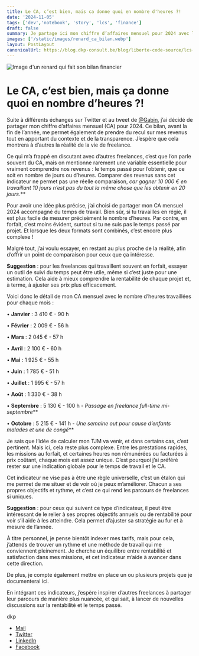 ```yaml
---
title: Le CA, c’est bien, mais ca donne quoi en nombre d'heures ?!
date: '2024-11-05'
tags: ['dev','notebook', 'story', 'lcs', 'finance']
draft: false
summary: Je partage ici mon chiffre d’affaires mensuel pour 2024 avec le temps de travail associé, pour montrer la réalité de la vie de freelance au-delà des seuls revenus. Comparer les gains sans inclure le temps passé empêche une vue d’ensemble, d’où l’importance de cet indicateur. Ce suivi me permet d’évaluer ma rentabilité et d’ajuster mes tarifs tout en recherchant un équilibre entre satisfaction et revenus. J’espère inspirer d’autres freelances à considérer le temps comme un facteur essentiel de leur stratégie et à nourrir les discussions sur la rentabilité et le temps passé.
images: ['/static/images/renard_ca_bilan.webp']
layout: PostLayout
canonicalUrl: https://blog.dkp-consult.be/blog/liberte-code-source/lcs-ca-temps
---
```


![Image d'un renard qui fait son bilan financier](/static/images/renard_ca_bilan.webp "Fox Finace")


# **Le CA, c’est bien, mais ça donne quoi en nombre d’heures ?!**

Suite à différents échanges sur Twitter et au tweet de [@Gabin](https://x.com/gabinaureche), j’ai décidé de partager mon chiffre d’affaires mensuel (CA) pour 2024. Ce bilan, avant la fin de l’année, me permet également de prendre du recul sur mes revenus tout en apportant du contexte et de la transparence. J’espère que cela montrera à d’autres la réalité de la vie de freelance.

Ce qui m’a frappé en discutant avec d’autres freelances, c’est que l’on parle souvent du CA, mais on mentionne rarement une variable essentielle pour vraiment comprendre nos revenus : le temps passé pour l’obtenir, que ce soit en nombre de jours ou d’heures. Comparer des revenus sans cet indicateur ne permet pas une réelle comparaison, *car gagner 10 000 € en travaillant 10 jours n’est pas du tout la même chose que les obtenir en 20 jours.***

Pour avoir une idée plus précise, j’ai choisi de partager mon CA mensuel 2024 accompagné du temps de travail. Bien sûr, si tu travailles en régie, il est plus facile de mesurer précisément le nombre d’heures. Par contre, en forfait, c’est moins évident, surtout si tu ne suis pas le temps passé par projet. Et lorsque les deux formats sont combinés, c’est encore plus complexe !

Malgré tout, j’ai voulu essayer, en restant au plus proche de la réalité, afin d’offrir un point de comparaison pour ceux que ça intéresse.

**Suggestion** : pour les freelances qui travaillent souvent en forfait, essayer un outil de suivi du temps peut être utile, même si c’est juste pour une estimation. Cela aide à mieux comprendre la rentabilité de chaque projet et, à terme, à ajuster ses prix plus efficacement.

Voici donc le détail de mon CA mensuel avec le nombre d’heures travaillées pour chaque mois :

• **Janvier** : 3 410 € - 90 h

• **Février** : 2 009 € - 56 h

• **Mars** : 2 045 € - 57 h

• **Avril** : 2 100 € - 60 h

• **Mai** : 1 925 € - 55 h

• **Juin** : 1 785 € - 51 h

• **Juillet** : 1 995 € - 57 h

• **Août** : 1 330 € - 38 h

• **Septembre** : 5 130 € - 100 h - *Passage en freelance full-time mi-septembre***

• **Octobre** : 5 215 € - 141 h - *Une semaine out pour cause d’enfants malades et une de congé***

Je sais que l’idée de calculer mon TJM va venir, et dans certains cas, c’est pertinent. Mais ici, cela reste plus complexe. Entre les prestations rapides, les missions au forfait, et certaines heures non rémunérées ou facturées à prix coûtant, chaque mois est assez unique. C’est pourquoi j’ai préféré rester sur une indication globale pour le temps de travail et le CA.

Cet indicateur ne vise pas à être une règle universelle, c’est un étalon qui me permet de me situer et de voir où je peux m’améliorer. Chacun a ses propres objectifs et rythme, et c’est ce qui rend les parcours de freelances si uniques.

**Suggestion** : pour ceux qui suivent ce type d’indicateur, il peut être intéressant de le relier à ses propres objectifs annuels ou de rentabilité pour voir s’il aide à les atteindre. Cela permet d’ajuster sa stratégie au fur et à mesure de l’année.

À titre personnel, je pense bientôt indexer mes tarifs, mais pour cela, j’attends de trouver un rythme et une méthode de travail qui me conviennent pleinement. Je cherche un équilibre entre rentabilité et satisfaction dans mes missions, et cet indicateur m’aide à avancer dans cette direction.

De plus, je compte également mettre en place un ou plusieurs projets que je documenterai ici.

En intégrant ces indicateurs, j’espère inspirer d’autres freelances à partager leur parcours de manière plus nuancée, et qui sait, à lancer de nouvelles discussions sur la rentabilité et le temps passé.


dkp

- [Mail](mailto:contact@dkp-consult.be)
- [Twitter](https://twitter.com/dkp_consult)
- [LinkedIn](https://www.linkedin.com/in/pierre-debski/)
- [Facebook](https://www.facebook.com/dkpconsult)